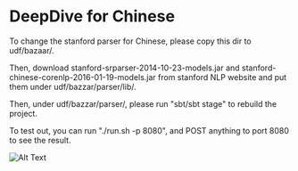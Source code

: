 DeepDive for Chinese
==========

To change the stanford parser for Chinese, please copy this dir to udf/bazaar/.

Then, download stanford-srparser-2014-10-23-models.jar and stanford-chinese-corenlp-2016-01-19-models.jar from stanford NLP website and put them under udf/bazzar/parser/lib/.

Then, under udf/bazzar/parser/, please run "sbt/sbt stage" to rebuild the project.

To test out, you can run "./run.sh -p 8080", and POST anything to port 8080 to see the result.

![Alt Text](https://raw.githubusercontent.com/qiangsiwei/DeepDive_Chinese/master/test.png)



